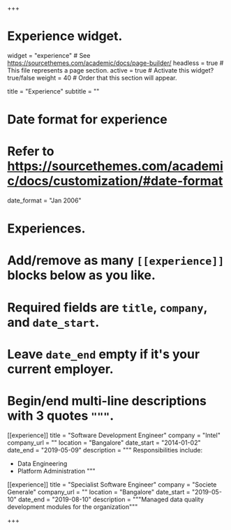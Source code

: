 +++
# Experience widget.
widget = "experience"  # See https://sourcethemes.com/academic/docs/page-builder/
headless = true  # This file represents a page section.
active = true  # Activate this widget? true/false
weight = 40  # Order that this section will appear.

title = "Experience"
subtitle = ""

# Date format for experience
#   Refer to https://sourcethemes.com/academic/docs/customization/#date-format
date_format = "Jan 2006"

# Experiences.
#   Add/remove as many `[[experience]]` blocks below as you like.
#   Required fields are `title`, `company`, and `date_start`.
#   Leave `date_end` empty if it's your current employer.
#   Begin/end multi-line descriptions with 3 quotes `"""`.
[[experience]]
  title = "Software Development Engineer"
  company = "Intel"
  company_url = ""
  location = "Bangalore"
  date_start = "2014-01-02"
  date_end = "2019-05-09"
  description = """
  Responsibilities include:
  
  * Data Engineering
  * Platform Administration
  """

[[experience]]
  title = "Specialist Software Engineer"
  company = "Societe Generale"
  company_url = ""
  location = "Bangalore"
  date_start = "2019-05-10"
  date_end = "2019-08-10"
  description = """Managed data quality development modules for the organization"""

+++
